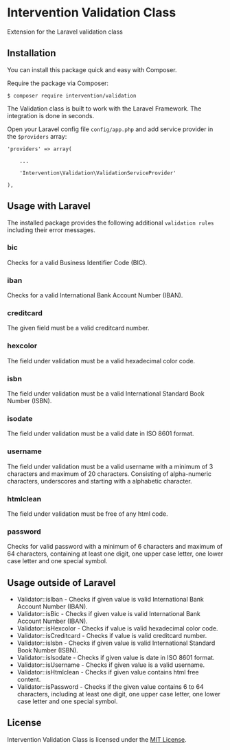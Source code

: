 # Intervention Validation Class

Extension for the Laravel validation class

## Installation

You can install this package quick and easy with Composer.

Require the package via Composer:

    $ composer require intervention/validation

The Validation class is built to work with the Laravel Framework. The integration is done in seconds.

Open your Laravel config file `config/app.php` and add service provider in the `$providers` array:
    
    'providers' => array(

        ...

        'Intervention\Validation\ValidationServiceProvider'

    ),
  

## Usage with Laravel

The installed package provides the following additional `validation rules` including their error messages.

### bic

Checks for a valid Business Identifier Code (BIC).

### iban

Checks for a valid International Bank Account Number (IBAN).

### creditcard

The given field must be a valid creditcard number.

### hexcolor

The field under validation must be a valid hexadecimal color code.

### isbn

The field under validation must be a valid International Standard Book Number (ISBN).

### isodate

The field under validation must be a valid date in ISO 8601 format.

### username

The field under validation must be a valid username with a minimum of 3 characters and maximum of 20 characters. Consisting of alpha-numeric characters, underscores and starting with a alphabetic character. 

### htmlclean

The field under validation must be free of any html code.

### password

Checks for valid password with a minimum of 6 characters and maximum of 64 characters, containing at least one digit, one upper case letter, one lower case letter and one special symbol.


## Usage outside of Laravel

* Validator::isIban - Checks if given value is valid International Bank Account Number (IBAN).
* Validator::isBic - Checks if given value is valid International Bank Account Number (IBAN).
* Validator::isHexcolor - Checks if value is valid hexadecimal color code.
* Validator::isCreditcard - Checks if value is valid creditcard number.
* Validator::isIsbn - Checks if given value is valid International Standard Book Number (ISBN).
* Validator::isIsodate - Checks if given value is date in ISO 8601 format.
* Validator::isUsername - Checks if given value is a valid username.
* Validator::isHtmlclean - Checks if given value contains html free content.
* Validator::isPassword - Checks if the given value contains 6 to 64 characters, including at least one digit, one upper case letter, one lower case letter and one special symbol.

## License

Intervention Validation Class is licensed under the [MIT License](http://opensource.org/licenses/MIT).
